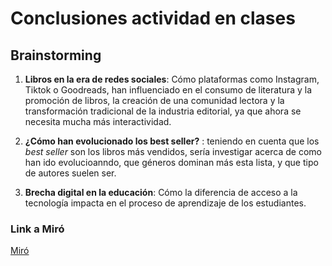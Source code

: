 # Conclusiones actividad en clases

## Brainstorming 
 1. **Libros en la era de  redes sociales**: Cómo plataformas como Instagram, Tiktok o Goodreads, han influenciado en el consumo de literatura y la promoción de libros, la creación de una comunidad lectora y la transformación tradicional de la industria editorial, ya que ahora se necesita mucha más interactividad.

 1. **¿Cómo han evolucionado los best seller?** : teniendo en cuenta que los *best seller* son los libros más vendidos, sería investigar acerca de como han ido evolucioanndo, que géneros dominan más esta lista, y que tipo de autores suelen ser.

1. **Brecha digital en la educación**: Cómo la diferencia de acceso a la tecnología impacta en el proceso de aprendizaje de los estudiantes.

### Link a Miró

[Miró](https://miro.com/app/board/uXjVKnJUXp4=/?share_link_id=797885425763)


